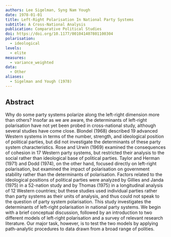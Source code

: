 ```yaml
---
authors: Lee Sigelman, Syng Nam Yough
date: 1978-01-01
title: Left-Right Polarisation In National Party Systems
subtitle: A Cross-National Analysis
publication: Comparative Political Studies
doi: https://doi.org/10.1177/001041407801100304
polarisation:
  - ideological
levels:
  - elite
measures:
  - variance_weighted
data:
  - Other
aliases:
  - Sigelman and Yough (1978)
---
```

## Abstract
Why do some party systems polarize along the left-right dimension more than others? Insofar as we are aware, the determinants of left-right polarisation have not yet been probed in cross-national study, although several studies have come close. Blondel (1968) described 19 advanced Western systems in terms of the number, strength, and ideological position of political parties, but did not investigate the determinants of these party system characteristics. Rose and Urwin (1969) examined the consequences of cohesion in 17 Western party systems, but restricted their analysis to the social rather than ideological base of political parties. Taylor and Herman (1971) and Dodd (1974), on the other hand, focused directly on left-right polarisation, but examined the impact of polarisation on government stability rather than the determinants of polarisation. Factors related to the ideological positions of political parties were analyzed by Gillies and Janda (1975) in a 52-nation study and by Thomas (1975) in a longitudinal analysis of 12 Western countries; but these studies used individual parties rather than party systems as their units of analysis, and thus could not speak to the question of party system polarisation. This study investigates the determinants of left-right polarisation in national party systems. We begin with a brief conceptual discussion, followed by an introduction to two different models of left-right polarisation and a survey of relevant research literature. Our major task, however, is to test the two models by applying path-analytic procedures to data drawn from a broad range of polities.